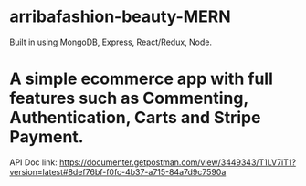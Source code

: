 # arribafashion-beauty-MERN

Built in using MongoDB, Express, React/Redux, Node.

# A simple ecommerce app with full features such as Commenting, Authentication, Carts and Stripe Payment.

API Doc link: https://documenter.getpostman.com/view/3449343/T1LV7iT1?version=latest#8def76bf-f0fc-4b37-a715-84a7d9c7590a
